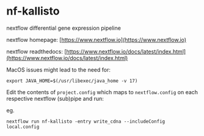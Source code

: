 # nf-kallisto

nextflow differential gene expression pipeline

nextflow homepage: [https://www.nextflow.io](https://www.nextflow.io)

nextflow readthedocs: [https://www.nextflow.io/docs/latest/index.html](https://www.nextflow.io/docs/latest/index.html)

MacOS issues might lead to the need for:
```
export JAVA_HOME=$(/usr/libexec/java_home -v 17)
```

Edit the contents of `project.config` which maps to `nextflow.config` on each respective nextflow (sub)pipe and run:

eg.
```
nextflow run nf-kallisto -entry write_cdna --includeConfig local.config
```